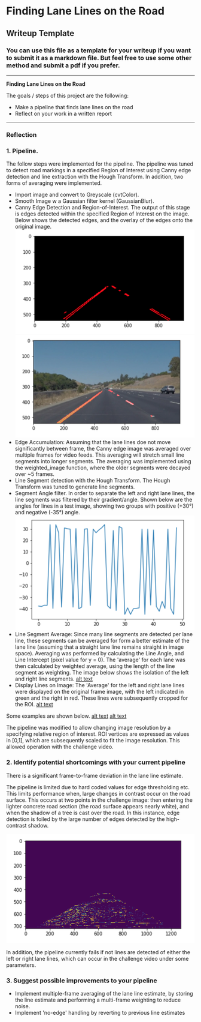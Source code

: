 # **Finding Lane Lines on the Road** 

## Writeup Template

### You can use this file as a template for your writeup if you want to submit it as a markdown file. But feel free to use some other method and submit a pdf if you prefer.

---

**Finding Lane Lines on the Road**

The goals / steps of this project are the following:
* Make a pipeline that finds lane lines on the road
* Reflect on your work in a written report


[//]: # (Image References)

[image1]: ./writeup_images/AverageLineInterpolation.png "Line Interpolation"
[image2]:  ./writeup_images/LeftRightLineClassificaiton.png "Left vs Right Lane"
[image3]:  ./writeup_images/LineSegmentAngleEstimation.png "Line Segment Angles"
[image4]:  ./writeup_images/LineSegments.png "Line Segments"
[image5]:  ./writeup_images/LineSegmentOverlay.png "Line Segment Overlay"
[image6]:  ./writeup_images/NoiseyEdgeMap.png "Edge Map in Shade"
[image7]:  ./writeup_images/Final_image1.png "Test Image 1"
[image8]:  ./writeup_images/Final_image2.png "Test Image 2"
---

### Reflection

### 1. Pipeline. 

The follow steps were implemented for the pipeline. The pipeline was tuned to detect road markings in a specified Region of Interest using Canny edge detection and line extraction with the Hough Transform. In addition, two forms of averaging were implemented.
 - Import image and convert to Greyscale (cvtColor).
 - Smooth Image w a Gaussian filter kernel (GaussianBlur).
 - Canny Edge Detection and Region-of-Interest. The output of this stage is edges detected within the specified Region of Interest on the image. Below shows the detected edges, and the overlay of the edges onto the original image.
  ![alt text][image4]
  ![alt text][image5]
 - Edge Accumulation: Assuming that the lane lines doe not move significantly between frame, the Canny edge image was averaged over multiple frames for video feeds. This averaging will stretch small line segments into longer segments. The averaging was implemented using the weighted_image function, where the older segments were decayed over ~5 frames.
 - Line Segment detection with the Hough Transform. The Hough Transform was tuned to generate line segments. 
 - Segment Angle filter. In order to separate the left and right lane lines, the line segments was filtered by their gradient/angle. Shown below are the angles for lines in a test image, showing two groups with positive (+30°) and negative (-35°) angle.
 ![alt text][image3]
 - Line Segment Average: Since many line segments are detected per lane line, these segments can be averaged for form a better estimate of the lane line (assuming that a straight lane line remains straight in image space). Averaging was performed by calculating the Line Angle, and Line Intercept (pixel value for y = 0). The 'average' for each lane was then calculated by weighted average, using the length of the line segment as weighting. The image below shows the isolation of the left and right line segments.
 [alt text][image2]
 - Display Lines on Image: The 'Average' for the left and right lane lines were displayed on the original frame image, with the left indicated in green and the right in red. These lines were subsequently cropped for the ROI. 
  [alt text][image1]

Some examples are shown below.
[alt text][image7]
[alt text][image8]

The pipeline was modified to allow changing image resolution by a specifying relative region of interest. ROI vertices are expressed as values in [0,1], which are subsequently scaled to fit the image resolution. This allowed operation with the challenge video.

### 2. Identify potential shortcomings with your current pipeline
There is a significant frame-to-frame deviation in the lane line estimate.

The pipeline is limited due to hard coded values for edge thresholding etc. This limits performance when, large changes in contrast occur on the road surface. This occurs at two points in the challenge image: then entering the lighter concrete road section (the road surface appears nearly white), and when the shadow of a tree is cast over the road. In this instance, edge detection is foiled by the large number of edges detected by the high-contrast shadow.

![alt text][image6]

In addition, the pipeline currently fails if not lines are detected of either the left or right lane lines, which can occur in the challenge video under some parameters.

### 3. Suggest possible improvements to your pipeline
- Implement multiple-frame averaging of the lane line estimate, by storing the line estimate and performing a multi-frame weighting to reduce noise.
- Implement 'no-edge' handling by reverting to previous line estimates
